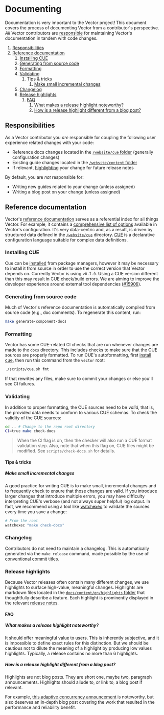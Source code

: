 # Documenting

Documentation is very important to the Vector project! This document covers the
process of documenting Vector from a contributor's perspective. _All_ Vector
contributors are [responsible](#responsibilities) for maintaining Vector's
documentation in tandem with code changes.

<!-- MarkdownTOC autolink="true" style="ordered" indent="   " -->

1. [Responsibilities](#responsibilities)
2. [Reference documentation](#reference-documentation)
   1. [Installing CUE](#installing-cue)
   2. [Generating from source code](#generating-from-source-code)
   3. [Formatting](#formatting)
   4. [Validating](#validating)
      1. [Tips & tricks](#tips--tricks)
         1. [Make small incremental changes](#make-small-incremental-changes)
   5. [Changelog](#changelog)
   6. [Release highlights](#release-highlights)
      1. [FAQ](#faq)
         1. [What makes a release highlight noteworthy?](#what-makes-a-release-highlight-noteworthy)
         2. [How is a release highlight different from a blog post?](#how-is-a-release-highlight-different-from-a-blog-post)

<!-- /MarkdownTOC -->

## Responsibilities

As a Vector contributor you _are_ responsible for coupling the following user
experience related changes with your code:

- Reference docs changes located in the [`/website/cue` folder](../website/cue) (generally configuration changes)
- Existing guide changes located in the [`/website/content` folder](../website/content)
- If relevant, [highlighting](../website/content/en/highlights) your change for future release notes

By default, you are _not_ responsible for:

- Writing new guides related to your change (unless assigned)
- Writing a blog post on your change (unless assigned)

## Reference documentation

Vector's [reference documentation](https://vector.dev/docs/reference) serves as
a referential index for all things Vector. For example, it contains a
[comprehensive list of options](https://vector.dev/docs/reference/configuration/)
available in Vector's configuration. It's very data-centric and, as a result,
is driven by structured data defined in the [`/website/cue`](../website/cue)
directory. [CUE](https://cuelang.org) is a declarative configuration language
suitable for complex data definitions.

### Installing CUE

Cue can be [installed](https://cuelang.org/docs/install/) from package managers,
however it may be necessary to install it from source in order to use the correct
version that Vector depends on. Currently Vector is using `v0.7.0`. Using a CUE
version different than this may result in CUE check/build errors. We are aiming
to improve the developer experience around external tool dependencies ([#15909](https://github.com/vectordotdev/vector/issues/15909)).

### Generating from source code

Much of Vector's reference documentation is automatically compiled from source code (e.g., doc comments).
To regenerate this content, run:

```bash
make generate-component-docs
```

### Formatting

Vector has some CUE-related CI checks that are run whenever changes are made to
the `docs` directory. This includes checks to make sure that the CUE sources are
properly formatted. To run CUE's autoformatting, first [install cue](https://cuelang.org/docs/install/),
then run this command from the `vector` root:

```bash
./scripts/cue.sh fmt
```

If that rewrites any files, make sure to commit your changes or else you'll see
CI failures.

### Validating

In addition to proper formatting, the CUE sources need to be _valid_, that is,
the provided data needs to conform to various CUE schemas. To check the validity
of the CUE sources:

```bash
cd .. # Change to the repo root directory
CI=true make check-docs
```

> When the CI flag is on, then the checker will also run a CUE format validation step.
> Also, note that when this flag on, CUE files might be modified. See `scripts/check-docs.sh` for details.

#### Tips & tricks

##### Make small incremental changes

A good practice for writing CUE is to make small, incremental changes and to
frequently check to ensure that those changes are valid. If you introduce larger
changes that introduce multiple errors, you may have difficulty interpreting
CUE's verbose (and not always super helpful) log output. In fact, we recommend
using a tool like [watchexec](https://github.com/watchexec/watchexec) to validate the sources every time you save a
change:

```bash
# From the root
watchexec "make check-docs"
```

### Changelog

Contributors do not need to maintain a changelog. This is automatically generated
via the `make release` command, made possible by the use of
[conventional commit](https://www.conventionalcommits.org/en/v1.0.0/) titles.

### Release highlights

Because Vector releases often contain many different changes, we use highlights
to surface high-value, meaningful changes. Highlights are markdown files located
in the [`docs/content/en/highlights` folder](../website/content/en/highlights) that
thoughtfully describe a feature. Each highlight is prominently displayed in the
relevant [release notes](https://vector.dev/releases/).

#### FAQ

##### What makes a release highlight noteworthy?

It should offer meaningful value to users. This is inherently subjective, and
it is impossible to define exact rules for this distinction. But we should be
cautious not to dilute the meaning of a highlight by producing low values
highlights. Typically, a release contains no more than 6 highlights.

##### How is a release highlight different from a blog post?

Highlights are not blog posts. They are short one, maybe two, paragraph
announcements. Highlights should allude to, or link to, a blog post if
relevant.

For example, [this adaptive concurrency announcement](https://vector.dev/highlights/2020-09-18-adaptive-concurrency)
is noteworthy, but also deserves an in-depth blog post covering the work that
resulted in the performance and reliability benefit.
